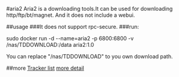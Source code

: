 #aria2
Aria2 is a downloading tools.It can be used for downloading http/ftp/bt/magnet. And it does not include a webui.

##usage
###It does not support rpc-secure.
###run:

sudo docker run -d --name=aria2 -p 6800:6800 -v /nas/TDDOWNLOAD:/data aria2:1.0

You can replace "/nas/TDDOWNLOAD" to you own download path.


##more
[Tracker list](https://github.com/ngosang/trackerslist/raw/master/trackers_all.txt)
[more detail](https://github.com/w01230/aria2) 
